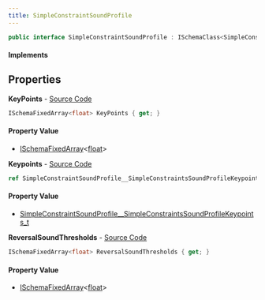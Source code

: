 ```yaml
---
title: SimpleConstraintSoundProfile
---
```


```csharp
public interface SimpleConstraintSoundProfile : ISchemaClass<SimpleConstraintSoundProfile>, ISchemaField, ISchemaClass, INativeHandle
```

#### Implements

## Properties

**KeyPoints** - [Source Code](https://github.com/swiftly-solution/swiftlys2/blob/main/managed/src/SwiftlyS2.Generated/Schemas/Interfaces/SimpleConstraintSoundProfile.cs#L18)

```csharp
ISchemaFixedArray<float> KeyPoints { get; }
```

#### Property Value

- [ISchemaFixedArray](/docs/api/shared/schemas/ischemafixedarray-1)<[float](https://learn.microsoft.com/dotnet/api/system.single)>

**Keypoints** - [Source Code](https://github.com/swiftly-solution/swiftlys2/blob/main/managed/src/SwiftlyS2.Generated/Schemas/Interfaces/SimpleConstraintSoundProfile.cs#L16)

```csharp
ref SimpleConstraintSoundProfile__SimpleConstraintsSoundProfileKeypoints_t Keypoints { get; }
```

#### Property Value

- [SimpleConstraintSoundProfile__SimpleConstraintsSoundProfileKeypoints_t](/docs/api/shared/schemadefinitions/simpleconstraintsoundprofile__simpleconstraintssoundprofilekeypoints_t)

**ReversalSoundThresholds** - [Source Code](https://github.com/swiftly-solution/swiftlys2/blob/main/managed/src/SwiftlyS2.Generated/Schemas/Interfaces/SimpleConstraintSoundProfile.cs#L20)

```csharp
ISchemaFixedArray<float> ReversalSoundThresholds { get; }
```

#### Property Value

- [ISchemaFixedArray](/docs/api/shared/schemas/ischemafixedarray-1)<[float](https://learn.microsoft.com/dotnet/api/system.single)>

